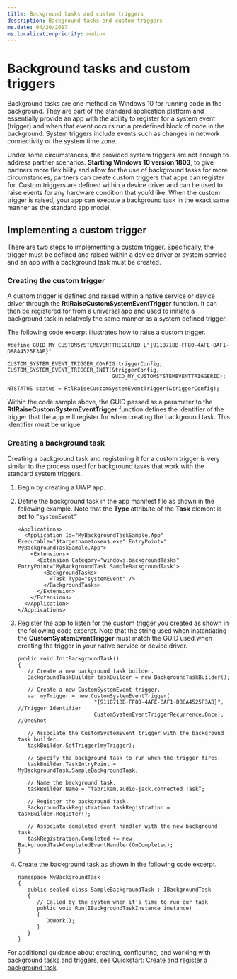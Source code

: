 ```yaml
---
title: Background tasks and custom triggers
description: Background tasks and custom triggers
ms.date: 04/20/2017
ms.localizationpriority: medium
---
```


# Background tasks and custom triggers


Background tasks are one method on Windows 10 for running code in the background. They are part of the standard application platform and essentially provide an app with the ability to register for a system event (trigger) and when that event occurs run a predefined block of code in the background. System triggers include events such as changes in network connectivity or the system time zone.

Under some circumstances, the provided system triggers are not enough to address partner scenarios. **Starting Windows 10 version 1803**, to give partners more flexibility and allow for the use of background tasks for more circumstances, partners can create custom triggers that apps can register for. Custom triggers are defined within a device driver and can be used to raise events for any hardware condition that you’d like. When the custom trigger is raised, your app can execute a background task in the exact same manner as the standard app model.

## <span id="Implementing_a_custom_trigger"></span><span id="implementing_a_custom_trigger"></span><span id="IMPLEMENTING_A_CUSTOM_TRIGGER"></span>Implementing a custom trigger


There are two steps to implementing a custom trigger. Specifically, the trigger must be defined and raised within a device driver or system service and an app with a background task must be created.

### <span id="Creating_the_custom_trigger"></span><span id="creating_the_custom_trigger"></span><span id="CREATING_THE_CUSTOM_TRIGGER"></span>Creating the custom trigger

A custom trigger is defined and raised within a native service or device driver through the **RtlRaiseCustomSystemEventTrigger** function. It can then be registered for from a universal app and used to initiate a background task in relatively the same manner as a system defined trigger.

The following code excerpt illustrates how to raise a custom trigger.

``` syntax
#define GUID_MY_CUSTOMSYSTEMEVENTTRIGGERID L"{9118718B-FF80-4AFE-BAF1-D88A4525F3AB}"

CUSTOM_SYSTEM_EVENT_TRIGGER_CONFIG triggerConfig;
CUSTOM_SYSTEM_EVENT_TRIGGER_INIT(&triggerConfig,
                                 GUID_MY_CUSTOMSYSTEMEVENTTRIGGERID);

NTSTATUS status = RtlRaiseCustomSystemEventTrigger(&triggerConfig);
```

Within the code sample above, the GUID passed as a parameter to the **RtlRaiseCustomSystemEventTrigger** function defines the identifier of the trigger that the app will register for when creating the background task. This identifier must be unique.

### <span id="Creating_a_background_task"></span><span id="creating_a_background_task"></span><span id="CREATING_A_BACKGROUND_TASK"></span>Creating a background task

Creating a background task and registering it for a custom trigger is very similar to the process used for background tasks that work with the standard system triggers.

1.  Begin by creating a UWP app.

2.  Define the background task in the app manifest file as shown in the following example. Note that the **Type** attribute of the **Task** element is set to `“systemEvent”`

    ``` syntax
    <Applications>
      <Application Id="MyBackgroundTaskSample.App" Executable="$targetnametoken$.exe" EntryPoint=" MyBackgroundTaskSample.App">
        <Extensions>
          <Extension Category="windows.backgroundTasks" EntryPoint="MyBackgroundTask.SampleBackgroundTask">
            <BackgroundTasks>
              <Task Type="systemEvent" />
            </BackgroundTasks>
          </Extension>
        </Extensions>
      </Application>
    </Applications>
    ```

3.  Register the app to listen for the custom trigger you created as shown in the following code excerpt. Note that the string used when instantiating the **CustomSystemEventTrigger** must match the GUID used when creating the trigger in your native service or device driver.

    ``` syntax
    public void InitBackgroundTask()
    {
       // Create a new background task builder.
       BackgroundTaskBuilder taskBuilder = new BackgroundTaskBuilder();

       // Create a new CustomSystemEvent trigger.
       var myTrigger = new CustomSystemEventTrigger(
                            "{9118718B-FF80-4AFE-BAF1-D88A4525F3AB}", //Trigger Identifier
                            CustomSystemEventTriggerRecurrence.Once); //OneShot 

       // Associate the CustomSystemEvent trigger with the background task builder.
       taskBuilder.SetTrigger(myTrigger);

       // Specify the background task to run when the trigger fires.
       taskBuilder.TaskEntryPoint = MyBackgroundTask.SampleBackgroundTask;

       // Name the background task.
       taskBuilder.Name = “fabrikam.audio-jack.connected Task”;

       // Register the background task.
       BackgroundTaskRegistration taskRegistration = taskBuilder.Register();

       // Associate completed event handler with the new background task.
       taskRegistration.Completed += new BackgroundTaskCompletedEventHandler(OnCompleted); 
    }
    ```

4.  Create the background task as shown in the following code excerpt.

    ``` syntax
    namespace MyBackgroundTask
    {
       public sealed class SampleBackgroundTask : IBackgroundTask
       {
          // Called by the system when it's time to run our task
          public void Run(IBackgroundTaskInstance instance)
          {
             DoWork();
          }
       }
    }
    ```

For additional guidance about creating, configuring, and working with background tasks and triggers, see [Quickstart: Create and register a background task](/previous-versions/windows/apps/hh977055(v=win.10)).

 

